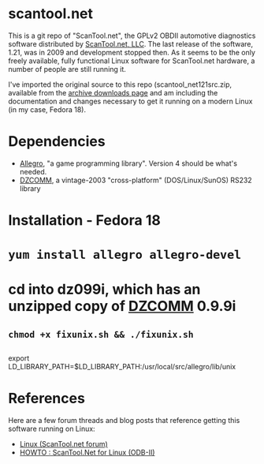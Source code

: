 scantool.net
============

This is a git repo of "ScanTool.net", the GPLv2 OBDII automotive diagnostics software distributed by [ScanTool.net, LLC](http://www.scantool.net/). The last release of the software, 1.21, was in 2009 and development stopped then. As it seems to be the only freely available, fully functional Linux software for ScanTool.net hardware, a number of people are still running it.

I've imported the original source to this repo (scantool_net121src.zip, available from the [archive downloads page](http://www.scantool.net/downloads/archive/diagnostic-software/) and am including the documentation and changes necessary to get it running on a modern Linux (in my case, Fedora 18).

Dependencies
============
* [Allegro](http://alleg.sourceforge.net/), "a game programming library". Version 4 should be what's needed.
* [DZCOMM](http://sourceforge.net/projects/dzcomm/), a vintage-2003 "cross-platform" (DOS/Linux/SunOS) RS232 library

Installation - Fedora 18
========================
# `yum install allegro allegro-devel`
# cd into dz099i, which has an unzipped copy of [DZCOMM](http://sourceforge.net/projects/dzcomm/) 0.9.9i
## `chmod +x fixunix.sh && ./fixunix.sh`
## 

export LD_LIBRARY_PATH=$LD_LIBRARY_PATH:/usr/local/src/allegro/lib/unix

References
==========

Here are a few forum threads and blog posts that reference getting this software running on Linux:
* [Linux (ScanTool.net forum)](https://www.scantool.net/forum/index.php?topic=825.0)
* [HOWTO : ScanTool.Net for Linux (ODB-II)](http://www.mp3car.com/linux/79795-howto-scantool-net-for-linux-odb-ii.html)
